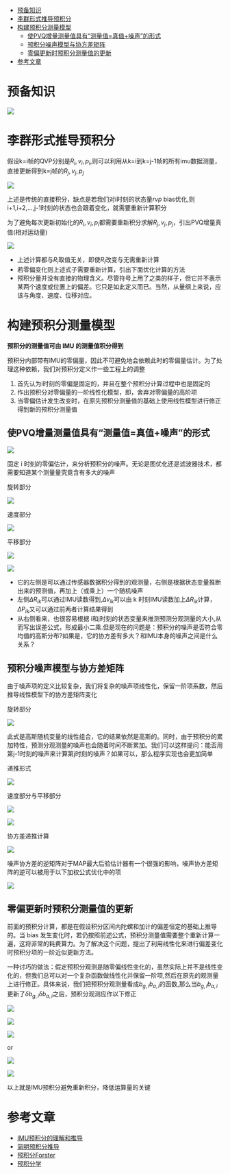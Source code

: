 - [预备知识](#预备知识)
- [李群形式推导预积分](#李群形式推导预积分)
- [构建预积分测量模型](#构建预积分测量模型)
  - [使PVQ增量测量值具有“测量值=真值+噪声”的形式](#使pvq增量测量值具有测量值真值噪声的形式)
  - [预积分噪声模型与协方差矩阵](#预积分噪声模型与协方差矩阵)
  - [零偏更新时预积分测量值的更新](#零偏更新时预积分测量值的更新)
- [参考文章](#参考文章)


# 预备知识

![](./img/imu_preintegration_2/img3.png)

# 李群形式推导预积分

假设k=i帧的QVP分别是$R_i, v_i, p_i$,则可以利用从k=i到k=j-1帧的所有imu数据测量，直接更新得到k=j帧的$R_j, v_j, p_j$

![](./img/imu_preintegration_2/img1.png)

上述是传统的直接积分，缺点是若我们对i时刻的状态量$r v p$ bias优化,则i+1,i+2,...,j-1时刻的状态也会跟着变化，就需要重新计算积分

为了避免每次更新初始化的$R_I, v_i, p_i$都需要重新积分求解$R_j, v_j, p_j$，引出PVQ增量真值(相对运动量)

![](./img/imu_preintegration_2/img2.png)

- 上述计算都与$R_i$取值无关，即使$R_i$改变与无需重新计算
- 若零偏变化则上述式子需要重新计算，引出下面优化计算的方法
- 预积分量并没有直接的物理含义。尽管符号上用了之类的样子，但它并不表示某两个速度或位置上的偏差。它只是如此定义而已。当然，从量纲上来说，应该与角度、速度、位移对应。

# 构建预积分测量模型

**预积分的测量值可由 IMU 的测量值积分得到**

预积分内部带有IMU的零偏量，因此不可避免地会依赖此时的零偏量估计。为了处理这种依赖，我们对预积分定义作一些工程上的调整

1. 首先认为i时刻的零偏是固定的，并且在整个预积分计算过程中也是固定的
2. 作出预积分对零偏量的一阶线性化模型，即，舍弃对零偏量的高阶项
3. 当零偏估计发生改变时，在原先预积分测量值的基础上使用线性模型进行修正得到新的预积分测量值


## 使PVQ增量测量值具有“测量值=真值+噪声”的形式

![](./img/imu_preintegration_2/img4.png)

固定 i 时刻的零偏估计，来分析预积分的噪声。无论是图优化还是滤波器技术，都需要知道某个测量量究竟含有多大的噪声

旋转部分

![](./img/imu_preintegration_2/img5.png)

速度部分

![](./img/imu_preintegration_2/img6.png)

平移部分

![](./img/imu_preintegration_2/img7.png)

![](./img/imu_preintegration_2/img8.png)

- 它的左侧是可以通过传感器数据积分得到的观测量，右侧是根据状态变量推断出来的预测值，再加上（或乘上）一个随机噪声
- 左侧$\Delta R_{ik}$可以通过IMU读数得到,$\Delta v_{ik}$可以由 k
 时刻IMU读数加上$\Delta R_{ik}$计算，$\Delta P_{ik}$又可以通过前两者计算结果得到
- 从右侧看来，也很容易根据 i和j时刻的状态变量来推测预测分观测量的大小,从而写出误差公式，形成最小二乘.但是现在的问题是：预积分的噪声是否符合零均值的高斯分布?如果是，它的协方差有多大？和IMU本身的噪声之间是什么关系？

## 预积分噪声模型与协方差矩阵

由于噪声项的定义比较复杂，我们将复杂的噪声项线性化，保留一阶项系数，然后推导线性模型下的协方差矩阵变化

旋转部分

![](./img/imu_preintegration_2/img9.png)

此式是高斯随机变量的线性组合，它的结果依然是高斯的。同时，由于预积分的累加特性，预测分观测量的噪声也会随着时间不断累加。我们可以这样提问：能否用第j-1时刻的噪声来计算第j时刻的噪声？如果可以，那么程序实现也会更加简单

递推形式

![](./img/imu_preintegration_2/img10.png)

速度部分与平移部分

![](./img/imu_preintegration_2/img11.png)

![](./img/imu_preintegration_2/img12.png)

协方差递推计算

![](./img/imu_preintegration_2/img14.png)




噪声协方差的逆矩阵对于MAP最大后验估计器有一个很强的影响，噪声协方差矩阵的逆可以被用于以下加权公式优化中的项

![](./img/imu_preintegration_2/img13.png)

## 零偏更新时预积分测量值的更新

前面的预积分计算，都是在假设积分区间内陀螺和加计的偏差恒定的基础上推导的。当 bias 发生变化时，若仍按照前述公式，预积分测量值需要整个重新计算一遍，这将非常的耗费算力。为了解决这个问题，提出了利用线性化来进行偏差变化时预积分项的一阶近似更新方法。

一种讨巧的做法：假定预积分观测是随零偏线性变化的，虽然实际上并不是线性变化的，但我们总可以对一个复杂函数做线性化并保留一阶项,然后在原先的观测量上进行修正。具体来说，我们把预积分观测量看成$b_{g,i} b_{a,i}$的函数,那么当$b_{g,i} b_{a,i}$更新了$\delta b_{g,i} \delta b_{a,i}$之后，预积分观测应作以下修正

![](./img/imu_preintegration_2/img15.png)

![](./img/imu_preintegration_2/img16.png)

![](./img/imu_preintegration_2/img17.png)

or

![](./img/imu_preintegration_2/img19.png)

![](./img/imu_preintegration_2/img18.png)

以上就是IMU预积分避免重新积分，降低运算量的关键

# 参考文章

- [IMU预积分的理解和推导](https://zhuanlan.zhihu.com/p/473227932)
- [简明预积分推导](https://zhuanlan.zhihu.com/p/388859808)
- [预积分Forster](https://zhuanlan.zhihu.com/p/635496502)
- [预积分学](https://blog.csdn.net/m0_49384824/article/details/145161364)
